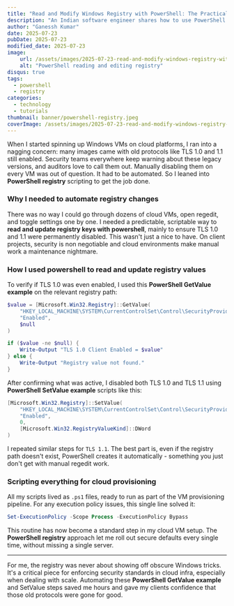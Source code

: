 ```yaml
---
title: "Read and Modify Windows Registry with PowerShell: The Practical Way"
description: "An Indian software engineer shares how to use PowerShell to read and update Windows registry keys with real examples for automation and configuration."
author: "Ganessh Kumar"
date: 2025-07-23
pubDate: 2025-07-23
modified_date: 2025-07-23
image:
    url: /assets/images/2025-07-23-read-and-modify-windows-registry-with-powershell/powershell.webp
    alt: "PowerShell reading and editing registry"
disqus: true
tags:
  - powershell
  - registry
categories:
  - technology
  - tutorials
thumbnail: banner/powershell-registry.jpeg
coverImage: /assets/images/2025-07-23-read-and-modify-windows-registry-with-powershell/powershell.webp
---
```


When I started spinning up Windows VMs on cloud platforms, I ran into a nagging concern: many images came with old protocols like TLS 1.0 and 1.1 still enabled. Security teams everywhere keep warning about these legacy versions, and auditors love to call them out. Manually disabling them on every VM was out of question. It had to be automated. So I leaned into **PowerShell registry** scripting to get the job done.

### Why I needed to automate registry changes

There was no way I could go through dozens of cloud VMs, open regedit, and toggle settings one by one. I needed a predictable, scriptable way to **read and update registry keys with powershell**, mainly to ensure TLS 1.0 and 1.1 were permanently disabled. This wasn't just a nice to have. On client projects, security is non negotiable and cloud environments make manual work a maintenance nightmare.

### How I used powershell to read and update registry values

To verify if TLS 1.0 was even enabled, I used this **PowerShell GetValue example** on the relevant registry path:

```powershell
$value = [Microsoft.Win32.Registry]::GetValue(
    "HKEY_LOCAL_MACHINE\SYSTEM\CurrentControlSet\Control\SecurityProviders\SCHANNEL\Protocols\TLS 1.0\Client",
    "Enabled",
    $null
)

if ($value -ne $null) {
    Write-Output "TLS 1.0 Client Enabled = $value"
} else {
    Write-Output "Registry value not found."
}
```

After confirming what was active, I disabled both TLS 1.0 and TLS 1.1 using **PowerShell SetValue example** scripts like this:

```powershell
[Microsoft.Win32.Registry]::SetValue(
    "HKEY_LOCAL_MACHINE\SYSTEM\CurrentControlSet\Control\SecurityProviders\SCHANNEL\Protocols\TLS 1.0\Client",
    "Enabled",
    0,
    [Microsoft.Win32.RegistryValueKind]::DWord
)
```
I repeated similar steps for `TLS 1.1`. The best part is, even if the registry path doesn't exist, PowerShell creates it automatically - something you just don't get with manual regedit work.

### Scripting everything for cloud provisioning

All my scripts lived as `.ps1` files, ready to run as part of the VM provisioning pipeline. For any execution policy issues, this single line solved it:

```powershell
Set-ExecutionPolicy -Scope Process -ExecutionPolicy Bypass
```

This routine has now become a standard step in my cloud VM setup. The **PowerShell registry** approach let me roll out secure defaults every single time, without missing a single server.

--- 

For me, the registry was never about showing off obscure Windows tricks. It's a critical piece for enforcing security standards in cloud infra, especially when dealing with scale. Automating these **PowerShell GetValue example** and SetValue steps saved me hours and gave my clients confidence that those old protocols were gone for good.